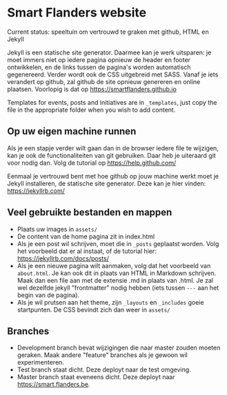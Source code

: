 # Smart Flanders website

Current status: speeltuin om vertrouwd te graken met github, HTML en Jekyll

Jekyll is een statische site generator. Daarmee kan je werk uitsparen: je moet immers niet op iedere pagina opnieuw de header en footer ontwikkelen, en de links tussen de pagina's worden automatisch gegenereerd.
Verder wordt ook de CSS uitgebreid met SASS.
Vanaf je iets verandert op github, zal github de site opnieuw genereren en online plaatsen. Voorlopig is dat op https://smartflanders.github.io

Templates for events, posts and initiatives are in `_templates`, just copy the file in the appropriate folder when you wish to add content.

## Op uw eigen machine runnen

Als je een stapje verder wilt gaan dan in de browser iedere file te wijzigen, kan je ook de functionaliteiten van git gebruiken. Daar heb je uiteraard git voor nodig dan. Volg de tutorial op https://help.github.com/

Eenmaal je vertrouwd bent met hoe github op jouw machine werkt moet je Jekyll installeren, de statische site generator. Deze kan je hier vinden: https://jekyllrb.com/

## Veel gebruikte bestanden en mappen

 * Plaats uw images in `assets/`
 * De content van de home pagina zit in index.html
 * Als je een post wil schrijven, moet die in `_posts` geplaatst worden. Volg het voorbeeld dat er al instaat, of de tutorial hier: https://jekyllrb.com/docs/posts/
 * Als je een nieuwe pagina wilt aanmaken, volg dat het voorbeeld van `about.html`. Je kan ook dit in plaats van HTML in Markdown schrijven. Maak dan een file aan met de extensie .md in plaats van .html. Je zal wel dezelfde jekyll "frontmatter" nodig hebben (iets tussen `---` aan het begin van de pagina).
 * Als je wil prutsen aan het theme, zijn `_layouts` en `_includes` goeie startpunten. De CSS bevindt zich dan weer in `assets/`

## Branches
* Development branch bevat wijzigingen die naar master zouden moeten geraken. Maak andere "feature" branches als je gewoon wil experimenteren.
* Test branch staat dicht. Deze deployt naar de test omgeving.
* Master branch staat eveneens dicht. Deze deployt naar https://smart.flanders.be.
